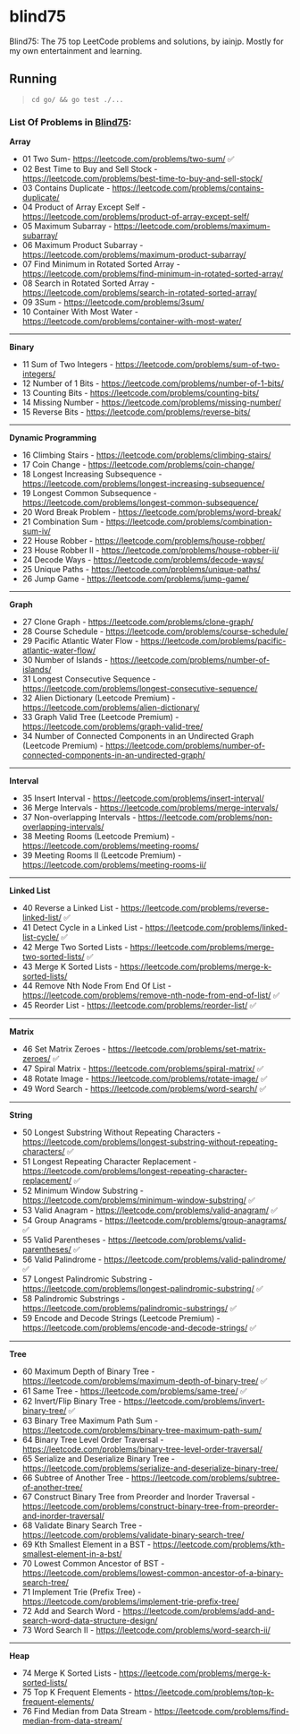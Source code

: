 # blind75
Blind75: The 75 top LeetCode problems and solutions, by iainjp. Mostly for my own entertainment and learning.


## Running

> `cd go/ && go test ./...`

### List Of Problems in [Blind75](https://leetcode.com/problem-list/aji9fowr/):


**Array**

- 01 Two Sum- https://leetcode.com/problems/two-sum/ :white_check_mark:
- 02 Best Time to Buy and Sell Stock - https://leetcode.com/problems/best-time-to-buy-and-sell-stock/ 
- 03 Contains Duplicate - https://leetcode.com/problems/contains-duplicate/
- 04 Product of Array Except Self - https://leetcode.com/problems/product-of-array-except-self/
- 05 Maximum Subarray - https://leetcode.com/problems/maximum-subarray/
- 06 Maximum Product Subarray - https://leetcode.com/problems/maximum-product-subarray/
- 07 Find Minimum in Rotated Sorted Array - https://leetcode.com/problems/find-minimum-in-rotated-sorted-array/
- 08 Search in Rotated Sorted Array - https://leetcode.com/problems/search-in-rotated-sorted-array/
- 09 3Sum - https://leetcode.com/problems/3sum/
- 10 Container With Most Water - https://leetcode.com/problems/container-with-most-water/

---

**Binary**

- 11 Sum of Two Integers - https://leetcode.com/problems/sum-of-two-integers/
- 12 Number of 1 Bits - https://leetcode.com/problems/number-of-1-bits/
- 13 Counting Bits - https://leetcode.com/problems/counting-bits/
- 14 Missing Number - https://leetcode.com/problems/missing-number/
- 15 Reverse Bits - https://leetcode.com/problems/reverse-bits/

---

**Dynamic Programming**

- 16 Climbing Stairs - https://leetcode.com/problems/climbing-stairs/
- 17 Coin Change - https://leetcode.com/problems/coin-change/
- 18 Longest Increasing Subsequence - https://leetcode.com/problems/longest-increasing-subsequence/
- 19 Longest Common Subsequence - https://leetcode.com/problems/longest-common-subsequence/
- 20 Word Break Problem - https://leetcode.com/problems/word-break/
- 21 Combination Sum - https://leetcode.com/problems/combination-sum-iv/
- 22 House Robber - https://leetcode.com/problems/house-robber/
- 23 House Robber II - https://leetcode.com/problems/house-robber-ii/
- 24 Decode Ways - https://leetcode.com/problems/decode-ways/
- 25 Unique Paths - https://leetcode.com/problems/unique-paths/
- 26 Jump Game - https://leetcode.com/problems/jump-game/

---

**Graph**

- 27 Clone Graph - https://leetcode.com/problems/clone-graph/
- 28 Course Schedule - https://leetcode.com/problems/course-schedule/
- 29 Pacific Atlantic Water Flow - https://leetcode.com/problems/pacific-atlantic-water-flow/
- 30 Number of Islands - https://leetcode.com/problems/number-of-islands/
- 31 Longest Consecutive Sequence - https://leetcode.com/problems/longest-consecutive-sequence/
- 32 Alien Dictionary (Leetcode Premium) - https://leetcode.com/problems/alien-dictionary/
- 33 Graph Valid Tree (Leetcode Premium) - https://leetcode.com/problems/graph-valid-tree/
- 34 Number of Connected Components in an Undirected Graph (Leetcode Premium) - https://leetcode.com/problems/number-of-connected-components-in-an-undirected-graph/

---

**Interval**

- 35 Insert Interval - https://leetcode.com/problems/insert-interval/
- 36 Merge Intervals - https://leetcode.com/problems/merge-intervals/
- 37 Non-overlapping Intervals - https://leetcode.com/problems/non-overlapping-intervals/
- 38 Meeting Rooms (Leetcode Premium) - https://leetcode.com/problems/meeting-rooms/
- 39 Meeting Rooms II (Leetcode Premium) - https://leetcode.com/problems/meeting-rooms-ii/

---

**Linked List**

- 40 Reverse a Linked List - https://leetcode.com/problems/reverse-linked-list/ ✅
- 41 Detect Cycle in a Linked List - https://leetcode.com/problems/linked-list-cycle/ ✅
- 42 Merge Two Sorted Lists - https://leetcode.com/problems/merge-two-sorted-lists/ ✅
- 43 Merge K Sorted Lists - https://leetcode.com/problems/merge-k-sorted-lists/
- 44 Remove Nth Node From End Of List - https://leetcode.com/problems/remove-nth-node-from-end-of-list/ ✅
- 45 Reorder List - https://leetcode.com/problems/reorder-list/ ✅

---

**Matrix**

- 46 Set Matrix Zeroes - https://leetcode.com/problems/set-matrix-zeroes/ ✅
- 47 Spiral Matrix - https://leetcode.com/problems/spiral-matrix/ ✅
- 48 Rotate Image - https://leetcode.com/problems/rotate-image/ ✅
- 49 Word Search - https://leetcode.com/problems/word-search/ ✅

---

**String**

- 50 Longest Substring Without Repeating Characters - https://leetcode.com/problems/longest-substring-without-repeating-characters/ ✅
- 51 Longest Repeating Character Replacement - https://leetcode.com/problems/longest-repeating-character-replacement/ ✅
- 52 Minimum Window Substring - https://leetcode.com/problems/minimum-window-substring/ ✅
- 53 Valid Anagram - https://leetcode.com/problems/valid-anagram/ ✅
- 54 Group Anagrams - https://leetcode.com/problems/group-anagrams/ ✅
- 55 Valid Parentheses - https://leetcode.com/problems/valid-parentheses/ ✅
- 56 Valid Palindrome - https://leetcode.com/problems/valid-palindrome/ ✅
- 57 Longest Palindromic Substring - https://leetcode.com/problems/longest-palindromic-substring/ ✅
- 58 Palindromic Substrings - https://leetcode.com/problems/palindromic-substrings/ ✅
- 59 Encode and Decode Strings (Leetcode Premium) - https://leetcode.com/problems/encode-and-decode-strings/ ✅

---

**Tree**

- 60 Maximum Depth of Binary Tree - https://leetcode.com/problems/maximum-depth-of-binary-tree/ ✅
- 61 Same Tree - https://leetcode.com/problems/same-tree/ ✅
- 62 Invert/Flip Binary Tree - https://leetcode.com/problems/invert-binary-tree/ ✅
- 63 Binary Tree Maximum Path Sum - https://leetcode.com/problems/binary-tree-maximum-path-sum/
- 64 Binary Tree Level Order Traversal - https://leetcode.com/problems/binary-tree-level-order-traversal/
- 65 Serialize and Deserialize Binary Tree - https://leetcode.com/problems/serialize-and-deserialize-binary-tree/
- 66 Subtree of Another Tree - https://leetcode.com/problems/subtree-of-another-tree/
- 67 Construct Binary Tree from Preorder and Inorder Traversal - https://leetcode.com/problems/construct-binary-tree-from-preorder-and-inorder-traversal/
- 68 Validate Binary Search Tree - https://leetcode.com/problems/validate-binary-search-tree/
- 69 Kth Smallest Element in a BST - https://leetcode.com/problems/kth-smallest-element-in-a-bst/
- 70 Lowest Common Ancestor of BST - https://leetcode.com/problems/lowest-common-ancestor-of-a-binary-search-tree/
- 71 Implement Trie (Prefix Tree) - https://leetcode.com/problems/implement-trie-prefix-tree/
- 72 Add and Search Word - https://leetcode.com/problems/add-and-search-word-data-structure-design/
- 73 Word Search II - https://leetcode.com/problems/word-search-ii/

---

**Heap**

- 74 Merge K Sorted Lists - https://leetcode.com/problems/merge-k-sorted-lists/
- 75 Top K Frequent Elements - https://leetcode.com/problems/top-k-frequent-elements/
- 76 Find Median from Data Stream - https://leetcode.com/problems/find-median-from-data-stream/
